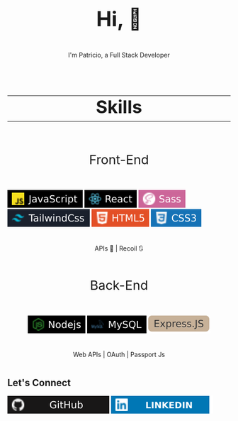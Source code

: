 <div style="display:flex; flex-direction:column; justify-content:center; align-items:center; padding-bottom:0.8rem">
  <h1 style="font-size:2.9rem">Hi, 👋</h1>
  
  <p>I'm Patricio, a Full Stack Developer</p>
</div>

<h2 style="font-size:2.5rem; font-weight:bold; text-align:center; border-bottom: 1px solid; border-top: 1px solid; padding-bottom:0.5rem">Skills</h2>

<div style="display: flex; flex-direction: column; justify-content: center; align-items:center; gap: 0.5rem">
  <p style="font-size:1.8rem; padding-top:0.4rem">Front-End</p>
  
  ![svg](assets/javascript.svg) ![svg](assets/react.svg) ![svg](assets/sass.svg) ![svg](assets/tailwind.svg) ![svg](assets/html5.svg) ![svg](assets/css.svg)
  
  <p>APIs 📓  |  Recoil 🔃</p>
  
  <p style="font-size:1.8rem">Back-End</p>
  
  ![svg](assets/nodejs.svg) ![SVG](assets/mysql.svg) ![svg](assets/express.svg)
  
  <p>Web APIs | OAuth | Passport Js</p>
</div>

## Let's Connect

[![foo](assets/github.svg)](https://github.com/HpatricioH?tab=overview&from=2022-09-01&to=2022-09-21) [![foo](assets/linkedin.svg)](https://www.linkedin.com/in/patricio-huerta/)
